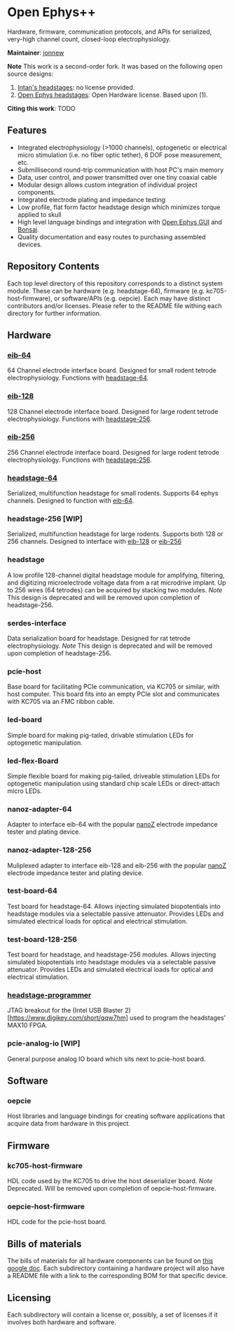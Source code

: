 # Open Ephys++
Hardware, firmware, communication protocols, and APIs for serialized, very-high
channel count, closed-loop electrophysiology.

__Maintainer__: [jonnew](https://github.com/jonnew)

__Note__ This work is a second-order fork. It was based on the following open
source designs:

1. [Intan's headstages](http://intantech.com/index.html): no license provided.
2. [Open Ephys headstages](https://github.com/open-ephys/headstage): Open
   Hardware license. Based upon (1).

__Citing this work__: TODO

## Features
- Integrated electrophysiology (>1000 channels), optogenetic or electrical
  micro stimulation (i.e. no fiber optic tether), 6 DOF pose measurement, etc.
- Submillisecond round-trip communication with host PC's main memory
- Data, user control, and power transmitted over one tiny coaxial cable
- Modular design allows custom integration of individual project components.
- Integrated electrode plating and impedance testing
- Low profile, flat form factor headstage design which minimizes torque
  applied to skull
- High level language bindings and integration with [Open Ephys
  GUI](http://www.open-ephys.org/gui/) and [Bonsai](http://bonsai-rx.org/).
- Quality documentation and easy routes to purchasing assembled devices.

## Repository Contents
Each top level directory of this repository corresponds to a distinct system
module. These can be hardware (e.g. headstage-64), firmware (e.g.
kc705-host-firmware), or software/APIs (e.g. oepcie). Each may have distinct
contributors and/or licenses.  Please refer to the README file withing each
directory for further information.

## Hardware

### [eib-64](eib-64/README.md)
64 Channel electrode interface board. Designed for small rodent tetrode
electrophysiology. Functions with [headstage-64](./headstage-64/README.md).

### [eib-128](eib-128/README.md)
128 Channel electrode interface board. Designed for large rodent tetrode
electrophysiology. Functions with [headstage-256](./headstage-256/README.md).

### [eib-256](eib-128/README.md)
256 Channel electrode interface board. Designed for large rodent tetrode
electrophysiology. Functions with [headstage-256](./headstage-256/README.md).

### [headstage-64](headstage-64/README.md)
Serialized, multifunction headstage for small rodents. Supports 64 ephys
channels. Designed to function with [eib-64](./eib-64/README.md).

### headstage-256 [WIP]
Serialized, multifunction headstage for large rodents. Supports both 128 or 256
channels. Designed to interface with [eib-128](./eib-128/README.md) or
[eib-256](./eib-256/README.md)

### headstage
A low profile 128-channel digital headstage module for amplifying, filtering,
and digitizing microelectrode voltage data from a rat microdrive implant. Up to
256 wires (64 tetrodes) can be acquired by stacking two modules. _Note_ This
design is deprecated and will be removed upon completion of headstage-256.

### serdes-interface
Data serialization board for headstage. Designed for rat tetrode
electrophysiology. _Note_ This design is deprecated and will be removed upon
completion of headstage-256.

### pcie-host
Base board for facilitating PCIe communication, via KC705 or similar, with host
computer. This board fits into an empty PCIe slot and communicates with KC705
via an FMC ribbon cable.

### led-board
Simple board for making pig-tailed, drivable stimulation LEDs for optogenetic
manipulation.

### led-flex-Board
Simple flexible board for making pig-tailed, driveable stimulation LEDs for
optogenetic manipulation using standard chip scale LEDs or direct-attach micro
LEDs.

### nanoz-adapter-64
Adapter to interface eib-64 with the popular
[nanoZ](http://www.white-matter.com/nanoz/) electrode impedance tester and
plating device.

### nanoz-adapter-128-256
Muliplexed adapter to interface eib-128 and eib-256 with the popular
[nanoZ](http://www.white-matter.com/nanoz/) electrode impedance tester and
plating device.

### test-board-64
Test board for headstage-64. Allows injecting simulated biopotentials into
headstage modules via a selectable passive attenuator. Provides LEDs and
simulated electrical loads for optical and electrical stimulation.

### test-board-128-256
Test board for headstage, and headstage-256 modules. Allows injecting simulated
biopotentials into headstage modules via a selectable passive attenuator.
Provides LEDs and simulated electrical loads for optical and electrical
stimulation.

### [headstage-programmer](headstage-programmer/README.md)
JTAG breakout for the (Intel USB Blaster 2)[https://www.digikey.com/short/qqw7hm] used to program the headstages' MAX10 FPGA.

### pcie-analog-io [WIP]
General purpose analog IO board which sits next to pcie-host board.

## Software

### oepcie
Host libraries and language bindings for creating software applications that
acquire data from hardware in this project.

## Firmware

### kc705-host-firmware
HDL code used by the KC705 to drive the host deserializer board. _Note_ Deprecated. Will be removed upon completion of oepcie-host-firmware.

### oepcie-host-firmware
HDL code for the pcie-host board.

## Bills of materials
The bills of materials for all hardware components can be found on [this google
doc](https://docs.google.com/spreadsheets/d/1F-KWcdvH_63iXjZf0cgCfDiFX6XXW3qw6rlR8DZrFpQ/edit?usp=sharing).
Each subdirectory containing a hardware project will also have a README file
with a link to the corresponding BOM for that specific device.

## Licensing
Each subdirectory will contain a license or, possibly, a set of licenses if it involves
both hardware and software.
